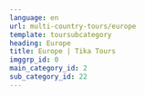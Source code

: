 ```yaml
---
language: en
url: multi-country-tours/europe
template: toursubcategory
heading: Europe
title: Europe | Tika Tours
imggrp_id: 0
main_category_id: 2
sub_category_id: 22
---
```

<div class="row content-row"><!-- 1413 (0)-->

</div>
